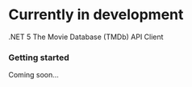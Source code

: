 # Currently in development
.NET 5 The Movie Database (TMDb) API Client

### Getting started

Coming soon...
